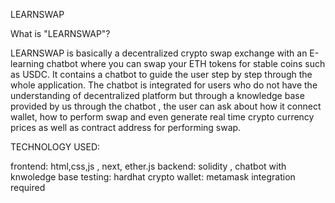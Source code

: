 LEARNSWAP

What is "LEARNSWAP"?

LEARNSWAP is basically a decentralized crypto swap exchange with an E-learning chatbot where you can swap your ETH tokens for stable coins such as
USDC. 
It contains a chatbot to guide the user step by step through the whole application.
The chatbot is integrated for users who do not have the understanding of decentralized platform but through
a knowledge base provided by us through the chatbot , the user can ask about how it connect wallet, how to perform swap and even generate
real time crypto currency prices as well as contract address for performing swap.

TECHNOLOGY USED:

frontend: html,css,js , next, ether.js
backend: solidity , chatbot with knwoledge base
testing: hardhat
crypto wallet: metamask integration required


